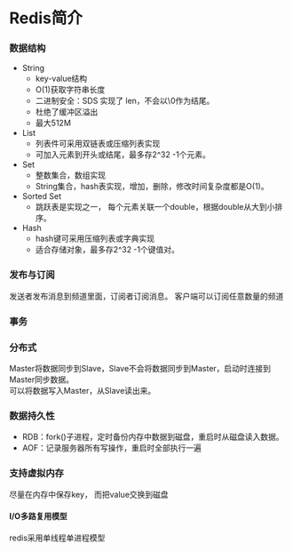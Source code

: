 # Redis简介
### 数据结构
* String
  - key-value结构
  - O(1)获取字符串长度
  - 二进制安全：SDS 实现了 len，不会以\0作为结尾。
  - 杜绝了缓冲区溢出
  - 最大512M
* List
  - 列表件可采用双链表或压缩列表实现
  - 可加入元素到开头或结尾，最多存2^32 -1个元素。
* Set
  - 整数集合，数组实现
  - String集合，hash表实现，增加，删除，修改时间复杂度都是O(1)。
* Sorted Set
  - 跳跃表是实现之一， 每个元素关联一个double，根据double从大到小排序。
* Hash
  - hash键可采用压缩列表或字典实现
  - 适合存储对象，最多存2^32 -1个键值对。
 
 
 
### 发布与订阅
发送者发布消息到频道里面，订阅者订阅消息。
客户端可以订阅任意数量的频道

### 事务

### 分布式
Master将数据同步到Slave，Slave不会将数据同步到Master，启动时连接到Master同步数据。    
可以将数据写入Master，从Slave读出来。

### 数据持久性
  * RDB：fork()子进程，定时备份内存中数据到磁盘，重启时从磁盘读入数据。
  * AOF：记录服务器所有写操作，重启时全部执行一遍

### 支持虚拟内存
尽量在内存中保存key， 而把value交换到磁盘

#### I/O多路复用模型
redis采用单线程单进程模型
